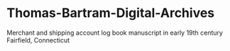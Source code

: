 # Thomas-Bartram-Digital-Archives
Merchant and shipping account log book manuscript in early 19th century Fairfield, Connecticut
